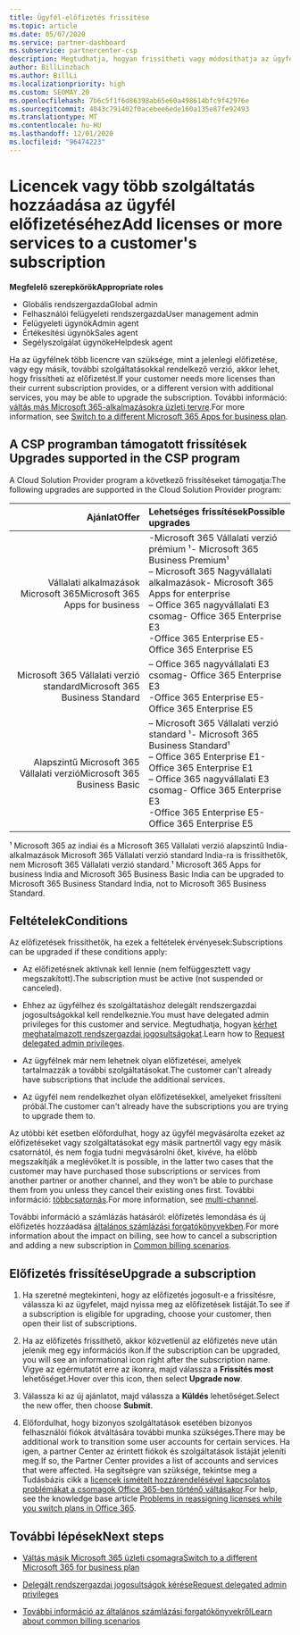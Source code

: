 ```yaml
---
title: Ügyfél-előfizetés frissítése
ms.topic: article
ms.date: 05/07/2020
ms.service: partner-dashboard
ms.subservice: partnercenter-csp
description: Megtudhatja, hogyan frissítheti vagy módosíthatja az ügyfél előfizetését. Adjon hozzá további licenceket, vagy váltson más verzióra további szolgáltatásokkal.
author: BillLinzbach
ms.author: BillLi
ms.localizationpriority: high
ms.custom: SEOMAY.20
ms.openlocfilehash: 7b6c5f1f6d86398ab65e60a498614bfc9f42976e
ms.sourcegitcommit: 4043c791402f0acebee6ede160a135e87fe92493
ms.translationtype: MT
ms.contentlocale: hu-HU
ms.lasthandoff: 12/01/2020
ms.locfileid: "96474223"
---
```

# <a name="add-licenses-or-more-services-to-a-customers-subscription"></a><span data-ttu-id="fc19c-104">Licencek vagy több szolgáltatás hozzáadása az ügyfél előfizetéséhez</span><span class="sxs-lookup"><span data-stu-id="fc19c-104">Add licenses or more services to a customer's subscription</span></span>

<span data-ttu-id="fc19c-105">**Megfelelő szerepkörök**</span><span class="sxs-lookup"><span data-stu-id="fc19c-105">**Appropriate roles**</span></span>

- <span data-ttu-id="fc19c-106">Globális rendszergazda</span><span class="sxs-lookup"><span data-stu-id="fc19c-106">Global admin</span></span>
- <span data-ttu-id="fc19c-107">Felhasználói felügyeleti rendszergazda</span><span class="sxs-lookup"><span data-stu-id="fc19c-107">User management admin</span></span>
- <span data-ttu-id="fc19c-108">Felügyeleti ügynök</span><span class="sxs-lookup"><span data-stu-id="fc19c-108">Admin agent</span></span>
- <span data-ttu-id="fc19c-109">Értékesítési ügynök</span><span class="sxs-lookup"><span data-stu-id="fc19c-109">Sales agent</span></span>
- <span data-ttu-id="fc19c-110">Segélyszolgálat ügynöke</span><span class="sxs-lookup"><span data-stu-id="fc19c-110">Helpdesk agent</span></span>

<span data-ttu-id="fc19c-111">Ha az ügyfélnek több licencre van szüksége, mint a jelenlegi előfizetése, vagy egy másik, további szolgáltatásokkal rendelkező verzió, akkor lehet, hogy frissítheti az előfizetést.</span><span class="sxs-lookup"><span data-stu-id="fc19c-111">If your customer needs more licenses than their current subscription provides, or a different version with additional services, you may be able to upgrade the subscription.</span></span> <span data-ttu-id="fc19c-112">További információ: [váltás más Microsoft 365-alkalmazásokra üzleti tervre](/microsoft-365/commerce/subscriptions/switch-to-a-different-plan).</span><span class="sxs-lookup"><span data-stu-id="fc19c-112">For more information, see [Switch to a different Microsoft 365 Apps for business plan](/microsoft-365/commerce/subscriptions/switch-to-a-different-plan).</span></span>

## <a name="upgrades-supported-in-the-csp-program"></a><span data-ttu-id="fc19c-113">A CSP programban támogatott frissítések <a id="upgradesubscription"></a></span><span class="sxs-lookup"><span data-stu-id="fc19c-113">Upgrades supported in the CSP program <a id="upgradesubscription"></a></span></span>

<span data-ttu-id="fc19c-114">A Cloud Solution Provider program a következő frissítéseket támogatja:</span><span class="sxs-lookup"><span data-stu-id="fc19c-114">The following upgrades are supported in the Cloud Solution Provider program:</span></span>

| <span data-ttu-id="fc19c-115">Ajánlat</span><span class="sxs-lookup"><span data-stu-id="fc19c-115">Offer</span></span> | <span data-ttu-id="fc19c-116">Lehetséges frissítések</span><span class="sxs-lookup"><span data-stu-id="fc19c-116">Possible upgrades</span></span>|
|---:|:---|
| <span data-ttu-id="fc19c-117">Vállalati alkalmazások Microsoft 365</span><span class="sxs-lookup"><span data-stu-id="fc19c-117">Microsoft 365 Apps for business</span></span>   | <span data-ttu-id="fc19c-118">-Microsoft 365 Vállalati verzió prémium ¹</span><span class="sxs-lookup"><span data-stu-id="fc19c-118">- Microsoft 365 Business Premium¹</span></span> <br/>  <span data-ttu-id="fc19c-119">– Microsoft 365 Nagyvállalati alkalmazások</span><span class="sxs-lookup"><span data-stu-id="fc19c-119">- Microsoft 365 Apps for enterprise</span></span> <br/> <span data-ttu-id="fc19c-120">– Office 365 nagyvállalati E3 csomag</span><span class="sxs-lookup"><span data-stu-id="fc19c-120">- Office 365 Enterprise E3</span></span> <br/> <span data-ttu-id="fc19c-121">-Office 365 Enterprise E5</span><span class="sxs-lookup"><span data-stu-id="fc19c-121">- Office 365 Enterprise E5</span></span> <br/> |
| <span data-ttu-id="fc19c-122">Microsoft 365 Vállalati verzió standard</span><span class="sxs-lookup"><span data-stu-id="fc19c-122">Microsoft 365 Business Standard</span></span>    | <span data-ttu-id="fc19c-123">– Office 365 nagyvállalati E3 csomag</span><span class="sxs-lookup"><span data-stu-id="fc19c-123">- Office 365 Enterprise E3</span></span> <br/> <span data-ttu-id="fc19c-124">-Office 365 Enterprise E5</span><span class="sxs-lookup"><span data-stu-id="fc19c-124">- Office 365 Enterprise E5</span></span> <br/> |
| <span data-ttu-id="fc19c-125">Alapszintű Microsoft 365 Vállalati verzió</span><span class="sxs-lookup"><span data-stu-id="fc19c-125">Microsoft 365 Business Basic</span></span> | <span data-ttu-id="fc19c-126">– Microsoft 365 Vállalati verzió standard ¹</span><span class="sxs-lookup"><span data-stu-id="fc19c-126">- Microsoft 365 Business Standard¹</span></span> <br/> <span data-ttu-id="fc19c-127">– Office 365 Enterprise E1</span><span class="sxs-lookup"><span data-stu-id="fc19c-127">- Office 365 Enterprise E1</span></span> <br/> <span data-ttu-id="fc19c-128">– Office 365 nagyvállalati E3 csomag</span><span class="sxs-lookup"><span data-stu-id="fc19c-128">- Office 365 Enterprise E3</span></span><br/> <span data-ttu-id="fc19c-129">-Office 365 Enterprise E5</span><span class="sxs-lookup"><span data-stu-id="fc19c-129">- Office 365 Enterprise E5</span></span> <br/> |

<span data-ttu-id="fc19c-130">¹ Microsoft 365 az indiai és a Microsoft 365 Vállalati verzió alapszintű India-alkalmazások Microsoft 365 Vállalati verzió standard India-ra is frissíthetők, nem Microsoft 365 Vállalati verzió standard.</span><span class="sxs-lookup"><span data-stu-id="fc19c-130">¹ Microsoft 365 Apps for business India and Microsoft 365 Business Basic India can be upgraded to Microsoft 365 Business Standard India, not to Microsoft 365 Business Standard.</span></span>


## <a name="conditions"></a><span data-ttu-id="fc19c-131">Feltételek</span><span class="sxs-lookup"><span data-stu-id="fc19c-131">Conditions</span></span>

<span data-ttu-id="fc19c-132">Az előfizetések frissíthetők, ha ezek a feltételek érvényesek:</span><span class="sxs-lookup"><span data-stu-id="fc19c-132">Subscriptions can be upgraded if these conditions apply:</span></span>

- <span data-ttu-id="fc19c-133">Az előfizetésnek aktívnak kell lennie (nem felfüggesztett vagy megszakított).</span><span class="sxs-lookup"><span data-stu-id="fc19c-133">The subscription must be active (not suspended or canceled).</span></span>

- <span data-ttu-id="fc19c-134">Ehhez az ügyfélhez és szolgáltatáshoz delegált rendszergazdai jogosultságokkal kell rendelkeznie.</span><span class="sxs-lookup"><span data-stu-id="fc19c-134">You must have delegated admin privileges for this customer and service.</span></span> <span data-ttu-id="fc19c-135">Megtudhatja, hogyan [kérhet meghatalmazott rendszergazdai jogosultságokat](request-a-relationship-with-a-customer.md).</span><span class="sxs-lookup"><span data-stu-id="fc19c-135">Learn how to [Request delegated admin privileges](request-a-relationship-with-a-customer.md).</span></span>

- <span data-ttu-id="fc19c-136">Az ügyfélnek már nem lehetnek olyan előfizetései, amelyek tartalmazzák a további szolgáltatásokat.</span><span class="sxs-lookup"><span data-stu-id="fc19c-136">The customer can't already have subscriptions that include the additional services.</span></span>

- <span data-ttu-id="fc19c-137">Az ügyfél nem rendelkezhet olyan előfizetésekkel, amelyeket frissíteni próbál.</span><span class="sxs-lookup"><span data-stu-id="fc19c-137">The customer can't already have the subscriptions you are trying to upgrade them to.</span></span>

<span data-ttu-id="fc19c-138">Az utóbbi két esetben előfordulhat, hogy az ügyfél megvásárolta ezeket az előfizetéseket vagy szolgáltatásokat egy másik partnertől vagy egy másik csatornától, és nem fogja tudni megvásárolni őket, kivéve, ha előbb megszakítják a meglévőket.</span><span class="sxs-lookup"><span data-stu-id="fc19c-138">It is possible, in the latter two cases that the customer may have purchased those subscriptions or services from another partner or another channel, and they won't be able to purchase them from you unless they cancel their existing ones first.</span></span> <span data-ttu-id="fc19c-139">További információ: [többcsatornás](multichannel.md).</span><span class="sxs-lookup"><span data-stu-id="fc19c-139">For more information, see [multi-channel](multichannel.md).</span></span>

<span data-ttu-id="fc19c-140">További információ a számlázás hatásáról: előfizetés lemondása és új előfizetés hozzáadása [általános számlázási forgatókönyvekben](common-billing-scenarios.md).</span><span class="sxs-lookup"><span data-stu-id="fc19c-140">For more information about the impact on billing, see how to cancel a subscription and adding a new subscription in [Common billing scenarios](common-billing-scenarios.md).</span></span>

## <a name="upgrade-a-subscription"></a><span data-ttu-id="fc19c-141">Előfizetés frissítése</span><span class="sxs-lookup"><span data-stu-id="fc19c-141">Upgrade a subscription</span></span>

1. <span data-ttu-id="fc19c-142">Ha szeretné megtekinteni, hogy az előfizetés jogosult-e a frissítésre, válassza ki az ügyfelet, majd nyissa meg az előfizetések listáját.</span><span class="sxs-lookup"><span data-stu-id="fc19c-142">To see if a subscription is eligible for upgrading, choose your customer, then open their list of subscriptions.</span></span>

2. <span data-ttu-id="fc19c-143">Ha az előfizetés frissíthető, akkor közvetlenül az előfizetés neve után jelenik meg egy információs ikon.</span><span class="sxs-lookup"><span data-stu-id="fc19c-143">If the subscription can be upgraded, you will see an informational icon right after the subscription name.</span></span> <span data-ttu-id="fc19c-144">Vigye az egérmutatót erre az ikonra, majd válassza a **Frissítés most** lehetőséget.</span><span class="sxs-lookup"><span data-stu-id="fc19c-144">Hover over this icon, then select **Upgrade now**.</span></span>

3. <span data-ttu-id="fc19c-145">Válassza ki az új ajánlatot, majd válassza a **Küldés** lehetőséget.</span><span class="sxs-lookup"><span data-stu-id="fc19c-145">Select the new offer, then choose **Submit**.</span></span>

4. <span data-ttu-id="fc19c-146">Előfordulhat, hogy bizonyos szolgáltatások esetében bizonyos felhasználói fiókok átváltására további munka szükséges.</span><span class="sxs-lookup"><span data-stu-id="fc19c-146">There may be additional work to transition some user accounts for certain services.</span></span> <span data-ttu-id="fc19c-147">Ha igen, a partner Center az érintett fiókok és szolgáltatások listáját jeleníti meg.</span><span class="sxs-lookup"><span data-stu-id="fc19c-147">If so, the Partner Center provides a list of accounts and services that were affected.</span></span> <span data-ttu-id="fc19c-148">Ha segítségre van szüksége, tekintse meg a Tudásbázis cikk a [licencek ismételt hozzárendelésével kapcsolatos problémákat a csomagok Office 365-ben történő váltásakor](/microsoft-365/commerce/subscriptions/switch-to-a-different-plan).</span><span class="sxs-lookup"><span data-stu-id="fc19c-148">For help, see the knowledge base article [Problems in reassigning licenses while you switch plans in Office 365](/microsoft-365/commerce/subscriptions/switch-to-a-different-plan).</span></span>


## <a name="next-steps"></a><span data-ttu-id="fc19c-149">További lépések</span><span class="sxs-lookup"><span data-stu-id="fc19c-149">Next steps</span></span>

- [<span data-ttu-id="fc19c-150">Váltás másik Microsoft 365 üzleti csomagra</span><span class="sxs-lookup"><span data-stu-id="fc19c-150">Switch to a different Microsoft 365 for business plan</span></span>](/microsoft-365/commerce/subscriptions/switch-to-a-different-plan)

- [<span data-ttu-id="fc19c-151">Delegált rendszergazdai jogosultságok kérése</span><span class="sxs-lookup"><span data-stu-id="fc19c-151">Request delegated admin privileges</span></span>](request-a-relationship-with-a-customer.md)

- [<span data-ttu-id="fc19c-152">További információ az általános számlázási forgatókönyvekről</span><span class="sxs-lookup"><span data-stu-id="fc19c-152">Learn about common billing scenarios</span></span>](common-billing-scenarios.md)
